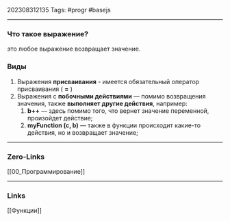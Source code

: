 202308312135
Tags: #progr #basejs 

---
### Что такое выражение? 
это любое выражение возвращает значение.
### Виды 
1. Выражения **присваивания** - имеется обязательный оператор присваивания ( **=** )
2. Выражения с **побочными действиями** — помимо возвращения значения, также **выполняет другие действия**, например: 
	1. **b++** — здесь помимо того, что вернет значение переменной, произойдет действие; 
	2. **myFunction (c, b)** — также в функции происходит какие-то действия, но и возвращает значение;

---
### Zero-Links
[[00_Программирование]]

---
### Links
[[Функции]]